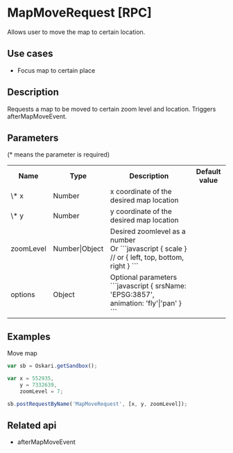# MapMoveRequest [RPC]

Allows user to move the map to certain location.

## Use cases

- Focus map to certain place

## Description

Requests a map to be moved to certain zoom level and location. Triggers afterMapMoveEvent.

## Parameters

(* means the parameter is required)

<table class="table">
<tr>
  <th> Name</th><th> Type</th><th> Description</th><th> Default value</th>
</tr>
<tr>
  <td> \* x </td><td> Number </td><td> x coordinate of the desired map location </td><td> </td>
</tr>
<tr>
  <td> \* y </td><td> Number </td><td> y coordinate of the desired map location </td><td> </td>
</tr>
<tr>
  <td> zoomLevel </td>
  <td> Number|Object </td>
  <td> 
    Desired zoomlevel as a number <br>
    Or
    ```javascript
    { scale }
    // or
    { left, top, bottom, right }
    ```
    </td>
  <td> </td>
</tr>
<tr>
  <td> options </td>
  <td> Object </td>
  <td> 
  Optional parameters 
  ```javascript
  { 
    srsName: 'EPSG:3857',
    animation: 'fly'|'pan'
  }
  ``` 
  </td>
  <td> </td>
</tr>
</table>

## Examples

Move map
```javascript
var sb = Oskari.getSandbox();

var x = 552935, 
    y = 7332639, 
    zoomLevel = 7;

sb.postRequestByName('MapMoveRequest', [x, y, zoomLevel]);
```

## Related api

- afterMapMoveEvent